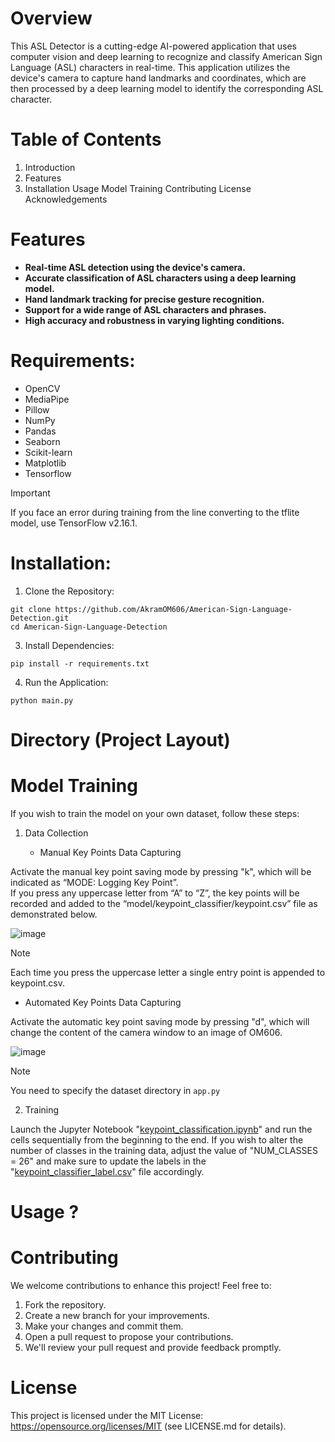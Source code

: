 # Overview

This ASL Detector is a cutting-edge AI-powered application that uses computer vision and deep learning to recognize and classify American Sign Language (ASL) characters in real-time. This application utilizes the device's camera to capture hand landmarks and coordinates, which are then processed by a deep learning model to identify the corresponding ASL character.

# Table of Contents

1. Introduction
2. Features
3. Installation
   Usage
   Model Training
   Contributing
   License
   Acknowledgements

# Features

- **Real-time ASL detection using the device's camera.**
- **Accurate classification of ASL characters using a deep learning model.**
- **Hand landmark tracking for precise gesture recognition.**
- **Support for a wide range of ASL characters and phrases.**
- **High accuracy and robustness in varying lighting conditions.**

# Requirements:

- OpenCV
- MediaPipe
- Pillow
- NumPy
- Pandas
- Seaborn
- Scikit-learn
- Matplotlib
- Tensorflow

> [!IMPORTANT]
> If you face an error during training from the line converting to the tflite model, use TensorFlow v2.16.1.

# Installation:

1. Clone the Repository:

```
git clone https://github.com/AkramOM606/American-Sign-Language-Detection.git
cd American-Sign-Language-Detection
```

3. Install Dependencies:

```
pip install -r requirements.txt
```

4. Run the Application:

```
python main.py
```

# Directory (Project Layout)

# Model Training
If you wish to train the model on your own dataset, follow these steps:

1. Data Collection

   * Manual Key Points Data Capturing

Activate the manual key point saving mode by pressing "k", which will be indicated as “MODE: Logging Key Point”.<br>
If you press any uppercase letter from “A” to “Z”, the key points will be recorded and added to the “model/keypoint_classifier/keypoint.csv” file as demonstrated below.

![image](https://github.com/AkramOM606/American-Sign-Language-Detection/assets/162604610/e0393472-f7c6-41f7-b5a6-3814dc4b7044)

> [!NOTE]
> Each time you press the uppercase letter a single entry point is appended to keypoint.csv.

   * Automated Key Points Data Capturing

Activate the automatic key point saving mode by pressing "d", which will change the content of the camera window to an image of OM606.

![image](https://github.com/AkramOM606/American-Sign-Language-Detection/assets/162604610/f4b11849-7fd9-423b-aee3-efa31f300159)

> [!NOTE]
> You need to specify the dataset directory in ```app.py```

2. Training

Launch the Jupyter Notebook "[keypoint_classification.ipynb](keypoint_classification.ipynb)" and run the cells sequentially from the beginning to the end. If you wish to alter the number of classes in the training data, adjust the value of "NUM_CLASSES = 26" and make sure to update the labels in the "[keypoint_classifier_label.csv](model/keypoint_classifier/keypoint_classifier_label.csv)" file accordingly.

 



# Usage ?

# Contributing

We welcome contributions to enhance this project! Feel free to:

1. Fork the repository.
2. Create a new branch for your improvements.
3. Make your changes and commit them.
4. Open a pull request to propose your contributions.
5. We'll review your pull request and provide feedback promptly.

# License

This project is licensed under the MIT License: https://opensource.org/licenses/MIT (see LICENSE.md for details).
